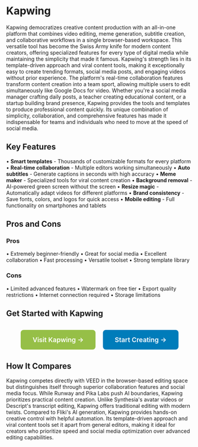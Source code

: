 # Kapwing

Kapwing democratizes creative content production with an all-in-one platform that combines video editing, meme generation, subtitle creation, and collaborative workflows in a single browser-based workspace. This versatile tool has become the Swiss Army knife for modern content creators, offering specialized features for every type of digital media while maintaining the simplicity that made it famous. Kapwing's strength lies in its template-driven approach and viral content tools, making it exceptionally easy to create trending formats, social media posts, and engaging videos without prior experience. The platform's real-time collaboration features transform content creation into a team sport, allowing multiple users to edit simultaneously like Google Docs for video. Whether you're a social media manager crafting daily posts, a teacher creating educational content, or a startup building brand presence, Kapwing provides the tools and templates to produce professional content quickly. Its unique combination of simplicity, collaboration, and comprehensive features has made it indispensable for teams and individuals who need to move at the speed of social media.

## Key Features

• **Smart templates** - Thousands of customizable formats for every platform
• **Real-time collaboration** - Multiple editors working simultaneously
• **Auto subtitles** - Generate captions in seconds with high accuracy
• **Meme maker** - Specialized tools for viral content creation
• **Background removal** - AI-powered green screen without the screen
• **Resize magic** - Automatically adapt videos for different platforms
• **Brand consistency** - Save fonts, colors, and logos for quick access
• **Mobile editing** - Full functionality on smartphones and tablets

## Pros and Cons

### Pros
• Extremely beginner-friendly
• Great for social media
• Excellent collaboration
• Fast processing
• Versatile toolset
• Strong template library

### Cons
• Limited advanced features
• Watermark on free tier
• Export quality restrictions
• Internet connection required
• Storage limitations

## Get Started with Kapwing

<div style="text-align: center; margin: 2rem 0;">
  <a href="https://www.kapwing.com" target="_blank" rel="noopener noreferrer" style="display: inline-block; background: #96BF47; color: white; padding: 1rem 2rem; text-decoration: none; border-radius: 8px; font-weight: 600; font-size: 1.1rem; margin-right: 1rem;">Visit Kapwing →</a>
  <a href="https://www.kapwing.com/studio" target="_blank" rel="noopener noreferrer" style="display: inline-block; background: #007cba; color: white; padding: 1rem 2rem; text-decoration: none; border-radius: 8px; font-weight: 600; font-size: 1.1rem;">Start Creating →</a>
</div>

## How It Compares

Kapwing competes directly with VEED in the browser-based editing space but distinguishes itself through superior collaboration features and social media focus. While Runway and Pika Labs push AI boundaries, Kapwing prioritizes practical content creation. Unlike Synthesia's avatar videos or Descript's transcript editing, Kapwing offers traditional editing with modern twists. Compared to Fliki's AI generation, Kapwing provides hands-on creative control with helpful automation. Its template-driven approach and viral content tools set it apart from general editors, making it ideal for creators who prioritize speed and social media optimization over advanced editing capabilities.